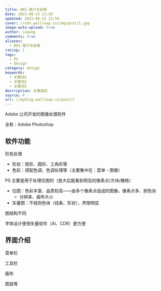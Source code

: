 ```yaml
---
title: 001-简介与安装
date: 2023-08-22 21:59
updated: 2023-08-22 23:54
cover: //cdn.wallleap.cn/img/post/1.jpg
image-auto-upload: true
author: Luwang
comments: true
aliases:
  - 001-简介与安装
rating: 1
tags:
  - PS
  - design
category: design
keywords:
  - 关键词1
  - 关键词2
  - 关键词3
description: 文章描述
source: #
url: //myblog.wallleap.cn/post/1
---
```


Adobe 公司开发的图像处理软件

全称：Adobe Photoshop

## 软件功能

形色处理

- 形状：矩形、圆形、三角形等
- 色彩：搭配色调、色调处理等（主要集中在：菜单 - 图像）

PS 主要是用于处理位图的（放大后能看到明显的像素点/方块/栅格）

- 位图：色彩丰富、品质较高——由多个像素点组成的图像，像素点多、颜色杂
	- 分辨率、画布大小
- 矢量图：不规则色块（线条、形状），界限明显

图结构不同

字体设计使用矢量软件（AI、CDR）更方便

## 界面介绍

菜单栏

工具栏

画布

图层等
